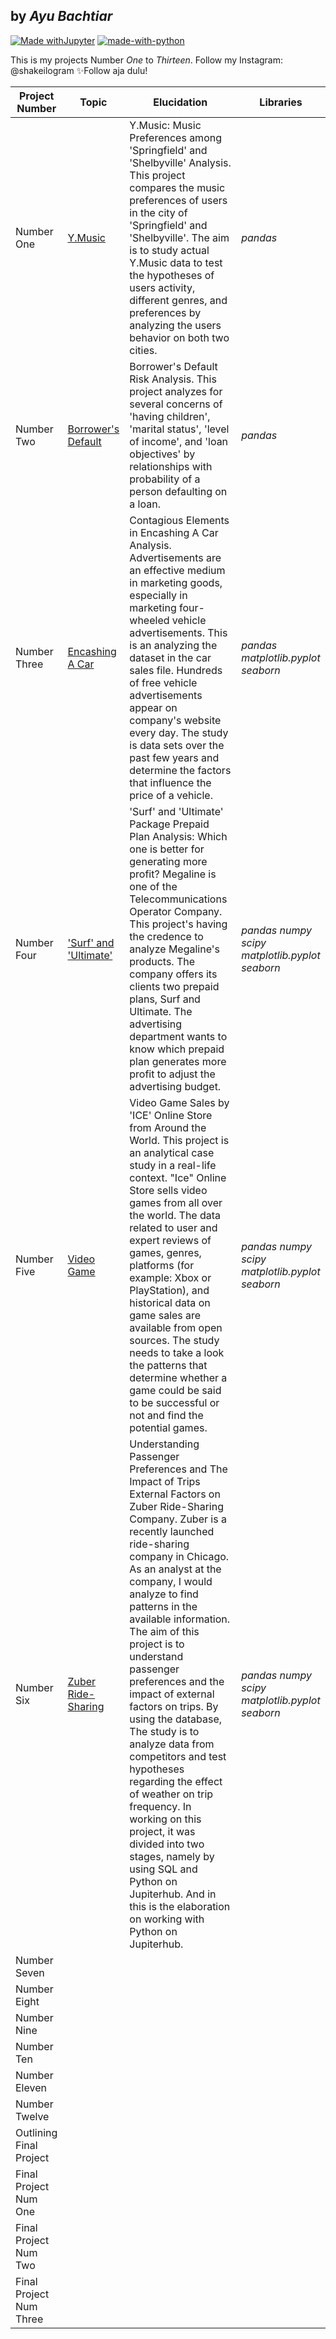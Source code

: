 ## by _Ayu Bachtiar_

[![Made withJupyter](https://img.shields.io/badge/Made%20with-Jupyter-orange?style=for-the-badge&logo=Jupyter)](https://jupyter.org/try)
[![made-with-python](https://img.shields.io/badge/Made%20with-Python-1f425f.svg)](https://www.python.org/)

This is my projects Number _One_ to _Thirteen_.
Follow my Instagram: @shakeilogram
✨Follow aja dulu!

| Project Number          | Topic                                                                                                                                                          | Elucidation                                                                                                                                                                                                                                                                                                                                                                                                                                                                                                                                                                                                                                                                                                   | Libraries                                              |
|-------------------------|----------------------------------------------------------------------------------------------------------------------------------------------------------------|---------------------------------------------------------------------------------------------------------------------------------------------------------------------------------------------------------------------------------------------------------------------------------------------------------------------------------------------------------------------------------------------------------------------------------------------------------------------------------------------------------------------------------------------------------------------------------------------------------------------------------------------------------------------------------------------------------------|--------------------------------------------------------|
| Number One              | [Y.Music](https://github.com/ayuwulandarirosib/data-analyst-awrb-projects/blob/project1-y.music-awrb/project1-y.music-awrb.ipynb)                              | Y.Music: Music Preferences among 'Springfield' and 'Shelbyville' Analysis. This project compares the music preferences of users in the city of 'Springfield' and 'Shelbyville'. The aim is to study actual Y.Music data to test the hypotheses of users activity, different genres, and preferences by analyzing the users behavior on both two cities.                                                                                                                                                                                                                                                                                                                                                       | _pandas_                                               |
| Number Two              | [Borrower's Default](https://github.com/ayuwulandarirosib/data-analyst-awrb-projects/blob/project2-borrower.default-awrb/project2-borrower.default-awrb.ipynb) | Borrower's Default Risk Analysis. This project analyzes for several concerns of 'having children', 'marital status', 'level of income', and 'loan objectives' by relationships with probability of a person defaulting on a loan.                                                                                                                                                                                                                                                                                                                                                                                                                                                                             | _pandas_                                               |
| Number Three            | [Encashing A Car](https://github.com/ayuwulandarirosib/data-analyst-awrb-projects/blob/project3-car-awrb/project3-car-awrb.ipynb)                              | Contagious Elements in Encashing A Car Analysis. Advertisements are an effective medium in marketing goods, especially in marketing four-wheeled vehicle advertisements. This is an analyzing the dataset in the car sales file. Hundreds of free vehicle advertisements appear on company's website every day. The study is data sets over the past few years and determine the factors that influence the price of a vehicle.                                                                                                                                                                                                                                                                               | _pandas_ _matplotlib.pyplot_ _seaborn_                 |
| Number Four             | ['Surf' and 'Ultimate'](https://github.com/ayuwulandarirosib/data-analyst-awrb-projects/blob/project4-prepaid.p-awrb/project4-prepaid.p-awrb.ipynb)            | 'Surf' and 'Ultimate' Package Prepaid Plan Analysis: Which one is better for generating more profit? Megaline is one of the Telecommunications Operator Company. This project's having the credence to analyze Megaline's products. The company offers its clients two prepaid plans, Surf and Ultimate. The advertising department wants to know which prepaid plan generates more profit to adjust the advertising budget.                                                                                                                                                                                                                                                                                  | _pandas_ _numpy_ _scipy_ _matplotlib.pyplot_ _seaborn_ |
| Number Five             | [Video Game](https://github.com/ayuwulandarirosib/data-analyst-awrb-projects/blob/project5-video.g-awrb/project5-video.g-awrb.ipynb)                           | Video Game Sales by 'ICE' Online Store from Around the World. This project is an analytical case study in a real-life context. "Ice" Online Store sells video games from all over the world. The data related to user and expert reviews of games, genres, platforms (for example: Xbox or PlayStation), and historical data on game sales are available from open sources. The study needs to take a look the patterns that determine whether a game could be said to be successful or not and find the potential games.                                                                                                                                                                                     | _pandas_ _numpy_ _scipy_ _matplotlib.pyplot_ _seaborn_ |
| Number Six              | [Zuber Ride-Sharing](https://github.com/ayuwulandarirosib/data-analyst-awrb-projects/blob/project6-zuberride.s-awrb/project6-zuberride.s-awrb.ipynb)           | Understanding Passenger Preferences and The Impact of Trips External Factors on Zuber Ride-Sharing Company. Zuber is a recently launched ride-sharing company in Chicago. As an analyst at the company, I would analyze to find patterns in the available information. The aim of this project is to understand passenger preferences and the impact of external factors on trips. By using the database, The study is to analyze data from competitors and test hypotheses regarding the effect of weather on trip frequency. In working on this project, it was divided into two stages, namely by using SQL and Python on Jupiterhub. And in this is the elaboration on working with Python on Jupiterhub. | _pandas_ _numpy_ _scipy_ _matplotlib.pyplot_ _seaborn_ |
| Number Seven            |                                                                                                                                                                |                                                                                                                                                                                                                                                                                                                                                                                                                                                                                                                                                                                                                                                                                                               |                                                        |
| Number Eight            |                                                                                                                                                                |                                                                                                                                                                                                                                                                                                                                                                                                                                                                                                                                                                                                                                                                                                               |                                                        |
| Number Nine             |                                                                                                                                                                |                                                                                                                                                                                                                                                                                                                                                                                                                                                                                                                                                                                                                                                                                                               |                                                        |
| Number Ten              |                                                                                                                                                                |                                                                                                                                                                                                                                                                                                                                                                                                                                                                                                                                                                                                                                                                                                               |                                                        |
| Number Eleven           |                                                                                                                                                                |                                                                                                                                                                                                                                                                                                                                                                                                                                                                                                                                                                                                                                                                                                               |                                                        |
| Number Twelve           |                                                                                                                                                                |                                                                                                                                                                                                                                                                                                                                                                                                                                                                                                                                                                                                                                                                                                               |                                                        |
| Outlining Final Project |                                                                                                                                                                |                                                                                                                                                                                                                                                                                                                                                                                                                                                                                                                                                                                                                                                                                                               |                                                        |
| Final Project Num One   |                                                                                                                                                                |                                                                                                                                                                                                                                                                                                                                                                                                                                                                                                                                                                                                                                                                                                               |                                                        |
| Final Project Num Two   |                                                                                                                                                                |                                                                                                                                                                                                                                                                                                                                                                                                                                                                                                                                                                                                                                                                                                               |                                                        |
| Final Project Num Three |                                                                                                                                                                |                                                                                                                                                                                                                                                                                                                                                                                                                                                                                                                                                                                                                                                                                                               |                                                        |
